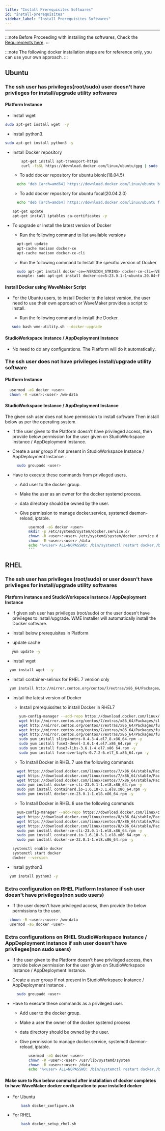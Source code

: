 ```yaml
---
title: "Install Prerequisites Softwares"
id: "install-prerequisites"
sidebar_label: "Install Prerequisites Softwares"
---
```

---

:::note
 Before Proceeding with installing the softwares, Check the [Requirements here](/learn/on-premise/prerequisites).
:::

:::note
 The following docker installation steps are for reference only, you can use your own approach.
:::  

## Ubuntu

### The ssh user has privileges(root/sudo) user doesn't have privileges for install/upgrade utility softwares

#### Platform Instance

- Install  wget

```bash
sudo apt-get install wget  -y
```

- Install python3.

```bash
sudo apt-get install python3 -y
```

- Install Docker repository

  ```bash
      apt-get install apt-transport-https
      curl -fsSL https://download.docker.com/linux/ubuntu/gpg | sudo apt-key add -
  ```

  - To add docker repository for ubuntu bionic(18.04.5)

  ```bash
    echo "deb [arch=amd64] https://download.docker.com/linux/ubuntu bionic stable" > /etc/apt/sources.list.d/docker.list
  ```

  - To add docker repository for ubuntu focal(20.04.2.0)

  ```bash
    echo "deb [arch=amd64] https://download.docker.com/linux/ubuntu focal stable" > /etc/apt/sources.list.d/docker.list
  ```

  ```bash
  apt-get update  
  apt-get install iptables ca-certificates -y
  ```

- To upgrade or Install the latest version of Docker
  - Run the following command to list available versions

  ```bash
    apt-get update
    apt-cache madison docker-ce
    apt-cache madison docker-ce-cli
  ```

  - Run the following command to Install the specific version of Docker

  ```bash
    sudo apt-get install docker-ce=<VERSION_STRING> docker-ce-cli=<VERSION_STRING> containerd.io
    example: sudo apt-get install docker-ce=5:23.0.1-1~ubuntu.20.04~focal docker-ce-cli=5:23.0.1-1~ubuntu.20.04~focal containerd.io -y
  ```

#### Install Docker using WaveMaker Script

- For the Ubuntu users, to install Docker to the latest version, the user need to use their own approach or WaveMaker provides a script to install.

  - Run the following command to install the Docker.

```bash 
   sudo bash wme-utility.sh --docker-upgrade 
  ```  

#### StudioWorkspace Instance / AppDeployment Instance

- No need to do any configurations. The Platform will do it automatically.

### The ssh user does not have privileges install/upgrade utility software

#### Platform Instance

```bash
  usermod -aG docker <user>
  chown -R <user>:<user> /wm-data  
```

#### StudioWorkspace Instance / AppDeployment Instance

The given ssh user does not have permission to install software Then install below as per the operating system.

- If the user given to the Platform doesn't have privileged access, then provide below permission for the user given on StudioWorkspace Instance / AppDeployment Instance.
- Create a user group if not present in StudioWorkspace Instance / AppDeployment Instance .
  
  ```bash
    sudo groupadd <user>
  ```

- Have to execute these commands from privileged users.
  - Add user to the docker group.  
  - Make the user as an owner for the docker systemd process.
  - data directory should be owned by the user.
  - Give permission to manage docker.service, systemctl daemon-reload, iptable.

    ```bash
        usermod -aG docker <user>
        mkdir -p /etc/systemd/system/docker.service.d/
        chown -R <user>:<user> /etc/systemd/system/docker.service.d
        chown -R <user>:<user> /data
        echo "%<user> ALL=NOPASSWD: /bin/systemctl restart docker,/bin/systemctl daemon-reload,/sbin/iptables" >> /etc/sudoers.d/<sudoers-file-name>
        ```
## RHEL

### The ssh user has privileges (root/sudo) or user doesn't have privileges for install/upgrade utility softwares

#### Platform Instance and StudioWorkspace Instance / AppDeployment Instance

- If given ssh user has privileges (root/sudo) or the user doesn't have privileges to install/upgrade. WME Installer will automatically install the Docker software.
- Install below prerequisites in Platform

- update cache

```bash
   yum update -y
```

- Install  wget

```bash
  yum install wget  -y
```

- Install container-selinux for RHEL 7 version only

```bash
  yum install http://mirror.centos.org/centos/7/extras/x86_64/Packages/container-selinux-2.107-1.el7_6.noarch.rpm -y
```

- Install the latest version of Docker
  
  - Install prerequissites to install Docker in RHEL7
  
   ```bash
      yum-config-manager --add-repo https://download.docker.com/linux/centos/docker-ce.repo
      wget http://mirror.centos.org/centos/7/extras/x86_64/Packages/slirp4netns-0.4.3-4.el7_8.x86_64.rpm
      wget http://mirror.centos.org/centos/7/extras/x86_64/Packages/fuse3-devel-3.6.1-4.el7.x86_64.rpm
      wget http://mirror.centos.org/centos/7/extras/x86_64/Packages/fuse3-libs-3.6.1-4.el7.x86_64.rpm
      wget http://mirror.centos.org/centos/7/extras/x86_64/Packages/fuse-overlayfs-0.7.2-6.el7_8.x86_64.rpm
      sudo yum install slirp4netns-0.4.3-4.el7_8.x86_64.rpm -y
      sudo yum install fuse3-devel-3.6.1-4.el7.x86_64.rpm -y
      sudo yum install fuse3-libs-3.6.1-4.el7.x86_64.rpm -y
      sudo yum install fuse-overlayfs-0.7.2-6.el7_8.x86_64.rpm -y
   ```

  - To Install Docker in RHEL 7 use the following commands
  
  ```bash
    wget https://download.docker.com/linux/centos/7/x86_64/stable/Packages/docker-ce-cli-23.0.1-1.el8.x86_64.rpm
    wget https://download.docker.com/linux/centos/7/x86_64/stable/Packages/containerd.io-1.6.18-3.1.el8.x86_64.rpm
    wget https://download.docker.com/linux/centos/7/x86_64/stable/Packages/docker-ce-23.0.1-1.el8.x86_64.rpm
    sudo yum install docker-ce-cli-23.0.1-1.el8.x86_64.rpm -y
    sudo yum install containerd.io-1.6.18-3.1.el8.x86_64.rpm -y
    sudo yum install docker-ce-23.0.1-1.el8.x86_64.rpm -y
  ```  

  - To Install Docker in RHEL 8 use the following commands
  
  ```bash
    yum-config-manager --add-repo https://download.docker.com/linux/centos/docker-ce.repo
    wget https://download.docker.com/linux/centos/8/x86_64/stable/Packages/docker-ce-cli-23.0.1-1.el8.x86_64.rpm
    wget https://download.docker.com/linux/centos/8/x86_64/stable/Packages/containerd.io-1.6.18-3.1.el8.x86_64.rpm
    wget https://download.docker.com/linux/centos/8/x86_64/stable/Packages/docker-ce-23.0.1-1.el8.x86_64.rpm
    sudo yum install docker-ce-cli-23.0.1-1.el8.x86_64.rpm -y
    sudo yum install containerd.io-1.6.18-3.1.el8.x86_64.rpm -y
    sudo yum install docker-ce-23.0.1-1.el8.x86_64.rpm -y
  ```

  ```bash
  systemctl enable docker
  systemctl start docker
  docker --version
  ```

- Install python3

```bash
  yum install python3 -y
```


### Extra configuration on RHEL Platform Instance if ssh user doesn't have privileges(non sudo users)

- If the user doesn't have privileged access, then provide the below permissions to the user.

```bash
  chown -R <user>:<user> /wm-data
  usermod -aG docker <user>
```

### Extra configurations on RHEL StudioWorkspace Instance / AppDeployment Instance if ssh user doesn't have privileges(non sudo users)

- If the user given to the Platform doesn't have privileged access, then provide below permission for the user given on StudioWorkspace Instance / AppDeployment Instance.
- Create a user group if not present in StudioWorkspace Instance / AppDeployment Instance .
  
  ```bash
    sudo groupadd <user>
  ```

- Have to execute these commands as a privileged user.
  - Add user to the docker group.
  - Make a user the owner of the docker systemd process
  - data directory should be owned by the user.
  - Give permission to manage docker.service, systemctl daemon-reload, iptable.

    ```bash
        usermod -aG docker <user>
        chown -R <user>:<user> /usr/lib/systemd/system
        chown -R <user>:<user> /data
        echo "%<user> ALL=NOPASSWD: /bin/systemctl restart docker,/bin/systemctl daemon-reload,/usr/sbin/iptables" >> /etc/sudoers.d/<sudoers-file-name>
    ```

#### Make sure to Run below command after installation of docker completes to have WaveMaker docker configuration to your installed docker

- For Ubuntu

  ```bash 
      bash docker_configure.sh
  ```

- For RHEL

  ```bash
      bash docker_setup_rhel.sh
  ```